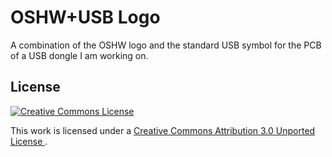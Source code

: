 OSHW+USB Logo
=============

A combination of the OSHW logo and the standard USB symbol for the PCB of a USB dongle I am working on.


License
-------

<a rel="license" href="http://creativecommons.org/licenses/by/3.0/deed.en_US">
	<img alt="Creative Commons License" style="border-width:0" src="http://i.creativecommons.org/l/by/3.0/88x31.png" />
</a>

This work is licensed under a <a rel="license" href="http://creativecommons.org/licenses/by/3.0/deed.en_US">
	Creative Commons Attribution 3.0 Unported License
</a>.